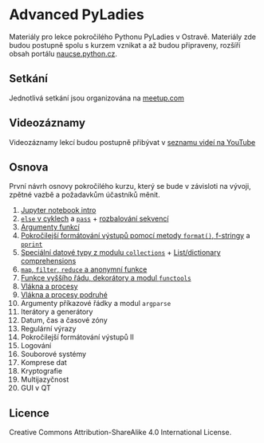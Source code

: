 # Advanced PyLadies

Materiály pro lekce pokročilého Pythonu PyLadies v Ostravě. Materiály zde budou postupně spolu s kurzem vznikat a až budou připraveny, rozšíří obsah portálu [naucse.python.cz](http://naucse.python.cz/).

## Setkání

Jednotlivá setkání jsou organizována na [meetup.com](https://www.meetup.com/Advanced-Python-PyLadies/)

## Videozáznamy

Videozáznamy lekcí budou postupně přibývat v [seznamu videí na YouTube](https://www.youtube.com/playlist?list=PLtMx05xox2EiASl8pnXmssbxA2rHa4s0s)

## Osnova

První návrh osnovy pokročilého kurzu, který se bude v závisloti na vývoji, zpětné vazbě a požadavkům účastníků měnit.

1. [Jupyter notebook intro](01_Jupyter_notebook_intro/index.md)
2. [`else` v cyklech](02_else_pass_unpacking/else.ipynb) a [`pass`](02_else_pass_unpacking/pass.ipynb) + [rozbalování sekvencí](02_else_pass_unpacking/unpacking.ipynb)
3. [Argumenty funkcí](03_functions_arguments/functions_arguments.ipynb)
4. [Pokročilejší formátování výstupů pomocí metody `format()`, f-stringy](04_format_pprint/format.ipynb) a [`pprint`](04_format_pprint/pprint.ipynb)
5. [Speciální datové typy z modulu `collections`](05_collections_comprehensions/collections.ipynb) + [List/dictionary comprehensions](05_collections_comprehensions/list_dict_comprehensions.ipynb)
6. [`map`, `filter`, `reduce` a anonymní funkce](06_map_filter_reduce_lambdas/map_filter_reduce_lambdas.ipynb)
7. [Funkce vyššího řádu, dekorátory a modul `functools`](07_decorators_functools/decorators_functools.ipynb)
10. [Vlákna a procesy](08_threads_processes/threads_processes.ipynb)
11. [Vlákna a procesy podruhé](09_threads_processes_2/threads_processes_2.ipynb)
8. Argumenty příkazové řádky a modul `argparse`
9. Iterátory a generátory
11. Datum, čas a časové zóny
12. Regulární výrazy
13. Pokročilejší formátování výstupů II
14. Logování
15. Souborové systémy
16. Komprese dat
17. Kryptografie
18. Multijazyčnost
19. GUI v QT

## Licence

Creative Commons Attribution-ShareAlike 4.0 International License.